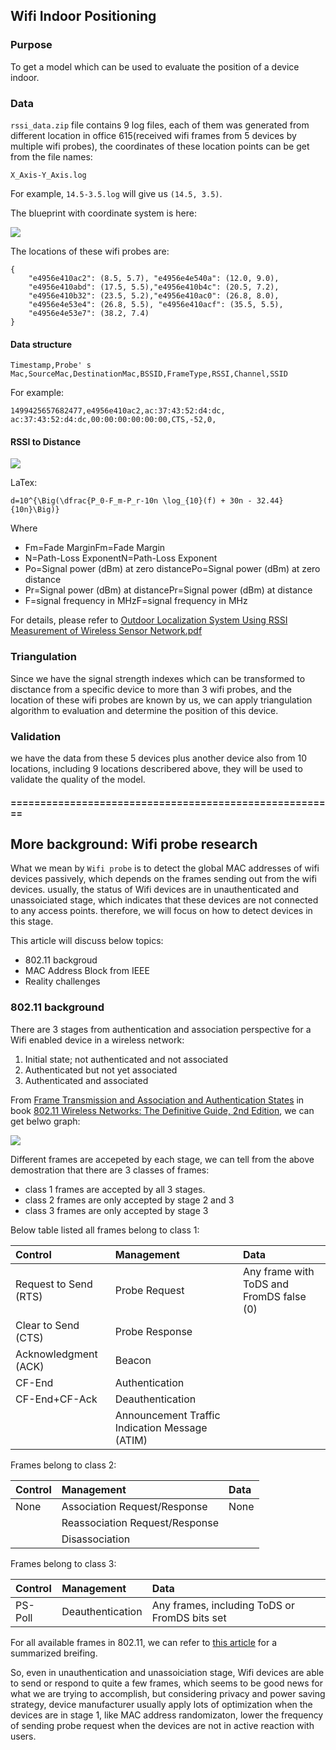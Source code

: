 ## Wifi Indoor Positioning

### Purpose

To get a model which can be used to evaluate the position of a device indoor.

### Data

`rssi_data.zip` file contains 9 log files, each of them was generated from different location in office 615(received wifi frames from 5 devices by multiple wifi probes), the coordinates of these location points can be get from the file names:

	X_Axis-Y_Axis.log

For example, `14.5-3.5.log` will give us `(14.5, 3.5)`.

The blueprint with coordinate system is here:

![](615Demo.jpeg)

The locations of these wifi probes are:

	{
		"e4956e410ac2": (8.5, 5.7), "e4956e4e540a": (12.0, 9.0), 
		"e4956e410abd": (17.5, 5.5),"e4956e410b4c": (20.5, 7.2), 
		"e4956e410b32": (23.5, 5.2),"e4956e410ac0": (26.8, 8.0), 
		"e4956e4e53e4": (26.8, 5.5), "e4956e410acf": (35.5, 5.5), 
		"e4956e4e53e7": (38.2, 7.4)
	}

#### Data structure

	Timestamp,Probe' s Mac,SourceMac,DestinationMac,BSSID,FrameType,RSSI,Channel,SSID

For example:

	1499425657682477,e4956e410ac2,ac:37:43:52:d4:dc,
	ac:37:43:52:d4:dc,00:00:00:00:00:00,CTS,-52,0,

#### RSSI to Distance

![](hello/CodeCogsEqn.gif)

LaTex:

	d=10^{\Big(\dfrac{P_0-F_m-P_r-10n \log_{10}(f) + 30n - 32.44}{10n}\Big)}
	

Where

- Fm=Fade MarginFm=Fade Margin
- N=Path-Loss ExponentN=Path-Loss Exponent
- Po=Signal power (dBm) at zero distancePo=Signal power (dBm) at zero distance
- Pr=Signal power (dBm) at distancePr=Signal power (dBm) at distance
- F=signal frequency in MHzF=signal frequency in MHz

For details, please refer to [Outdoor Localization System Using RSSI Measurement of Wireless Sensor Network.pdf](https://github.com/chawlamit/WSN_Localization_Mapping/blob/master/docs/A0359112112.pdf)

### Triangulation

Since we have the signal strength indexes which can be transformed to disctance from a specific device to more than 3 wifi probes, and the location of these wifi probes are known by us, we can apply triangulation algorithm to evaluation and determine the position of this device.

### Validation

we have the data from these 5 devices plus another device also from 10 locations, including 9 locations describered above, they will be used to validate the quality of the model.

#### =======================================================

## More background: Wifi probe research

What we mean by `Wifi probe` is to detect the global MAC addresses of wifi devices passively, which depends on the frames sending out from the wifi devices. usually, the status of Wifi devices are in unauthenticated and unassoiciated stage, which indicates that these devices are not connected to any access points. therefore, we will focus on how to detect devices in this stage.

This article will discuss below topics:

- 802.11 backgroud
- MAC Address Block from IEEE
- Reality challenges

### 802.11 background

There are 3 stages from authentication and association perspective for a Wifi enabled device in a wireless network:

1. Initial state; not authenticated and not associated
2. Authenticated but not yet associated
3. Authenticated and associated

From [Frame Transmission and Association and Authentication States](https://www.safaribooksonline.com/library/view/80211-wireless-networks/0596100523/ch04.html#wireless802dot112-CHP-4-SECT-4) in book [802.11 Wireless Networks: The Definitive Guide, 2nd Edition](https://www.safaribooksonline.com/library/view/80211-wireless-networks/0596100523/), we can get belwo graph:

![](wifistages.png)

Different frames are accepeted by each stage, we can tell from the above demostration that there are 3 classes of frames:

- class 1 frames are accepted by all 3 stages.
- class 2 frames are only accepted by stage 2 and 3
- class 3 frames are only accepted by stage 3

Below table listed all frames belong to class 1:

|Control                |Management                      | Data                                   | 
|:----------------------|:-------------------------------|:---------------------------------------|
|Request to Send (RTS)  |Probe Request                   |Any frame with ToDS and FromDS false (0)|
|Clear to Send (CTS)    |Probe Response                  |                                        |
|Acknowledgment (ACK)   |Beacon                          |                                        |
|CF-End                 |Authentication                  |                                        |
|CF-End+CF-Ack          |Deauthentication                |                                        |
|                       |Announcement Traffic Indication Message (ATIM)  |                        |

Frames belong to class 2:

|Control                |Management                      | Data                                   | 
|:----------------------|:-------------------------------|:---------------------------------------|
|None                   |Association Request/Response    |None                                    |
|                       |Reassociation Request/Response  |                                        |
|                       |Disassociation                  |                                        |

Frames belong to class 3:

|Control                |Management                      | Data                                   | 
|:----------------------|:-------------------------------|:---------------------------------------|
|PS-Poll                |Deauthentication    |Any frames, including ToDS or FromDS bits set       |

For all available frames in 802.11, we can refer to [this article](https://supportforums.cisco.com/document/52391/80211-frames-starter-guide-learn-wireless-sniffer-traces) for a summarized breifing.

So, even in unauthentication and unassoiciation stage, Wifi devices are able to send or respond to quite a few frames, which seems to be good news for what we are trying to accomplish, but considering privacy and power saving strategy, device manufacturer usually apply lots of optimization when the devices are in stage 1, like MAC address randomizaton, lower the frequency of sending probe request when the devices are not in active reaction with users.
